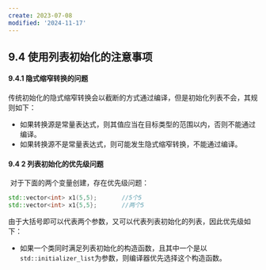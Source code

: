 ```yaml
---
create: 2023-07-08
modified: '2024-11-17'
---
```


## 9.4 使用列表初始化的注意事项

#### 9.4.1 隐式缩窄转换的问题

​	传统初始化的隐式缩窄转换会以截断的方式通过编译，但是初始化列表不会，其规则如下：

* 如果转换源是常量表达式，则其值应当在目标类型的范围以内，否则不能通过编译。
* 如果转换源不是常量表达式，则可能发生隐式缩窄转换，不能通过编译。

#### 9.4 2 列表初始化的优先级问题

​	对于下面的两个变量创建，存在优先级问题：

```C++
std::vector<int> x1(5,5);		//5个5
std::vector<int> x1{5,5};		//两个5
```

​	由于大括号即可以代表两个参数，又可以代表列表初始化的列表，因此优先级如下：

* 如果一个类同时满足列表初始化的构造函数，且其中一个是以`std::initializer_list`为参数，则编译器优先选择这个构造函数。